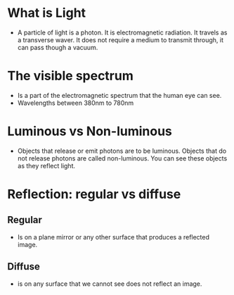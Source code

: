 # What is Light

- A particle of light is a photon. It is electromagnetic radiation. It travels as a transverse waver. It does not require a medium to transmit through, it can pass though a vacuum.

# The visible spectrum

- Is a part of the electromagnetic spectrum that the human eye can see.
- Wavelengths between 380nm to 780nm

# Luminous vs Non-luminous

- Objects that release or emit photons are to be luminous. Objects that do not release photons are called non-luminous. You can see these objects as they reflect light.

# Reflection: regular vs diffuse

## Regular

- Is on a plane mirror or any other surface that produces a reflected image.

## Diffuse

- is on any surface that we cannot see does not reflect an image.